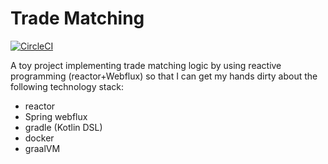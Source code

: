# Trade Matching
[![CircleCI](https://circleci.com/gh/alank976/TradeMatching.svg?style=svg)](https://circleci.com/gh/alank976/TradeMatching)

A toy project implementing trade matching logic by using reactive programming (reactor+Webflux) so that I can get my hands dirty about the following technology stack:
- reactor
- Spring webflux
- gradle (Kotlin DSL)
- docker
- graalVM
